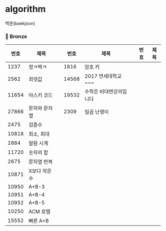 # algorithm
백준(baekjoon)

### 🥉 Bronze
|번호|제목||번호|제목||번호|제목|
|---|---|---|---|---|---|---|---|
|1237|정ㅋ벅ㅋ||1816|암호 키||
|2562|최댓값||14568|2017 연세대학교 ~~~||
|11654|아스키 코드||19532|수학은 비대면강의입니다||
|27866|문자와 문자열||2309|일곱 난쟁이||
|2475|검증수||
|10818|최소, 최대||
|2884|알람 시계||
|11720|숫자의 합||
|2675|문자열 반복||
|10871|X보다 작은 수||
|10950|A+B-3||
|10951|A+B-4||
|10952|A+B-5||
|10250|ACM 호텔||
|15552|빠른 A+B||
